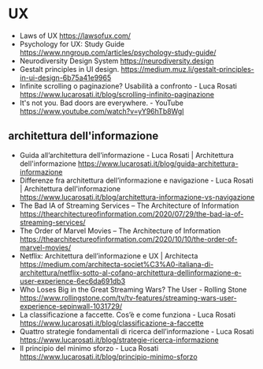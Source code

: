 # UX

* Laws of UX <https://lawsofux.com/>
* Psychology for UX: Study Guide <https://www.nngroup.com/articles/psychology-study-guide/>
* Neurodiversity Design System <https://neurodiversity.design>
* Gestalt principles in UI design. <https://medium.muz.li/gestalt-principles-in-ui-design-6b75a41e9965>
* Infinite scrolling o paginazione? Usabilità a confronto - Luca Rosati <https://www.lucarosati.it/blog/scrolling-infinito-paginazione>
* It's not you. Bad doors are everywhere. - YouTube <https://www.youtube.com/watch?v=yY96hTb8WgI>


## architettura dell'informazione

* Guida all’architettura dell’informazione - Luca Rosati | Architettura dell'informazione <https://www.lucarosati.it/blog/guida-architettura-informazione>
* Differenze fra architettura dell’informazione e navigazione - Luca Rosati | Architettura dell'informazione <https://www.lucarosati.it/blog/architettura-informazione-vs-navigazione>
* The Bad IA of Streaming Services – The Architecture of Information <https://thearchitectureofinformation.com/2020/07/29/the-bad-ia-of-streaming-services/>
* The Order of Marvel Movies – The Architecture of Information <https://thearchitectureofinformation.com/2020/10/10/the-order-of-marvel-movies/>
* Netflix: Architettura dell’informazione e UX | Architecta <https://medium.com/architecta-societ%C3%A0-italiana-di-architettura/netflix-sotto-al-cofano-architettura-dellinformazione-e-user-experience-6ec6da691db3>
* Who Loses Big in the Great Streaming Wars? The User - Rolling Stone <https://www.rollingstone.com/tv/tv-features/streaming-wars-user-experience-sepinwall-1031729/>
* La classificazione a faccette. Cos’è e come funziona - Luca Rosati <https://www.lucarosati.it/blog/classificazione-a-faccette>
* Quattro strategie fondamentali di ricerca dell’informazione - Luca Rosati <https://www.lucarosati.it/blog/strategie-ricerca-informazione>
* Il principio del minimo sforzo - Luca Rosati <https://www.lucarosati.it/blog/principio-minimo-sforzo>
